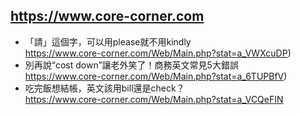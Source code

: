 ## https://www.core-corner.com

- 「請」這個字，可以用please就不用kindly
  <br>https://www.core-corner.com/Web/Main.php?stat=a_VWXcuDP)
- 別再說“cost down”讓老外笑了！商務英文常見5大錯誤
  <br>https://www.core-corner.com/Web/Main.php?stat=a_6TUPBfV)
- 吃完飯想結帳，英文該用bill還是check？
  <br>https://www.core-corner.com/Web/Main.php?stat=a_VCQeFIN
